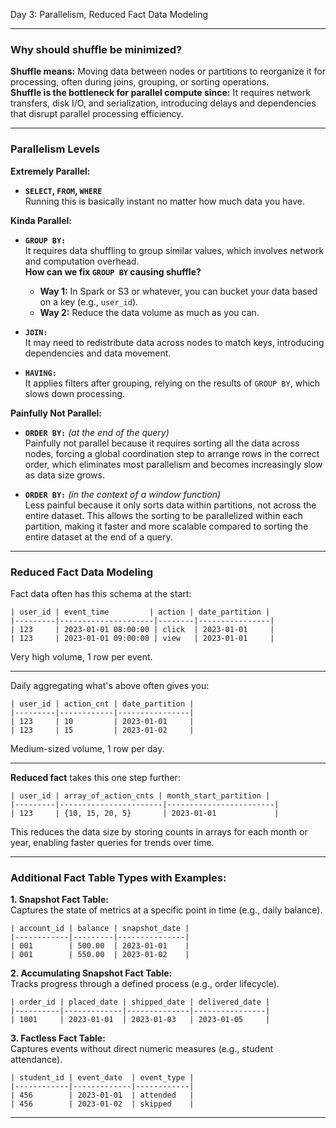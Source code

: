 Day 3: Parallelism, Reduced Fact Data Modeling

---

### Why should shuffle be minimized?
**Shuffle means:** Moving data between nodes or partitions to reorganize it for processing, often during joins, grouping, or sorting operations.  
**Shuffle is the bottleneck for parallel compute since:** It requires network transfers, disk I/O, and serialization, introducing delays and dependencies that disrupt parallel processing efficiency.

---

### Parallelism Levels

**Extremely Parallel:**  
- **`SELECT`, `FROM`, `WHERE`**  
  Running this is basically instant no matter how much data you have.

**Kinda Parallel:**  
- **`GROUP BY:`**  
  It requires data shuffling to group similar values, which involves network and computation overhead.  
  **How can we fix `GROUP BY` causing shuffle?**  
  - **Way 1:** In Spark or S3 or whatever, you can bucket your data based on a key (e.g., `user_id`).  
  - **Way 2:** Reduce the data volume as much as you can.

- **`JOIN:`**  
  It may need to redistribute data across nodes to match keys, introducing dependencies and data movement.

- **`HAVING:`**  
  It applies filters after grouping, relying on the results of `GROUP BY`, which slows down processing.

**Painfully Not Parallel:**  
- **`ORDER BY:`** *(at the end of the query)*  
  Painfully not parallel because it requires sorting all the data across nodes, forcing a global coordination step to arrange rows in the correct order, which eliminates most parallelism and becomes increasingly slow as data size grows.

- **`ORDER BY:`** *(in the context of a window function)*  
  Less painful because it only sorts data within partitions, not across the entire dataset. This allows the sorting to be parallelized within each partition, making it faster and more scalable compared to sorting the entire dataset at the end of a query.

---

### Reduced Fact Data Modeling

Fact data often has this schema at the start:  
```
| user_id | event_time         | action | date_partition |
|---------|---------------------|--------|----------------|
| 123     | 2023-01-01 08:00:00 | click  | 2023-01-01     |
| 123     | 2023-01-01 09:00:00 | view   | 2023-01-01     |
```
Very high volume, 1 row per event.

---

Daily aggregating what's above often gives you:  
```
| user_id | action_cnt | date_partition |
|---------|------------|----------------|
| 123     | 10         | 2023-01-01     |
| 123     | 15         | 2023-01-02     |
```
Medium-sized volume, 1 row per day.

---

**Reduced fact** takes this one step further:  
```
| user_id | array_of_action_cnts | month_start_partition |
|---------|-----------------------|------------------------|
| 123     | {10, 15, 20, 5}       | 2023-01-01             |
```
This reduces the data size by storing counts in arrays for each month or year, enabling faster queries for trends over time.

---

### Additional Fact Table Types with Examples:

**1. Snapshot Fact Table:**  
Captures the state of metrics at a specific point in time (e.g., daily balance).  
```
| account_id | balance | snapshot_date |
|------------|---------|---------------|
| 001        | 500.00  | 2023-01-01    |
| 001        | 550.00  | 2023-01-02    |
```

**2. Accumulating Snapshot Fact Table:**  
Tracks progress through a defined process (e.g., order lifecycle).  
```
| order_id | placed_date | shipped_date | delivered_date |
|----------|-------------|--------------|----------------|
| 1001     | 2023-01-01  | 2023-01-03   | 2023-01-05     |
```

**3. Factless Fact Table:**  
Captures events without direct numeric measures (e.g., student attendance).  
```
| student_id | event_date  | event_type |
|------------|-------------|------------|
| 456        | 2023-01-01  | attended   |
| 456        | 2023-01-02  | skipped    |
```

---

